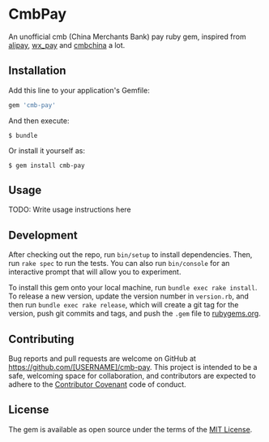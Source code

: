 # CmbPay

An unofficial cmb (China Merchants Bank) pay ruby gem, inspired from [alipay](https://github.com/chloerei/alipay), [wx_pay](https://github.com/jasl/wx_pay) and [cmbchina](https://github.com/yellong/cmbchina) a lot.

## Installation

Add this line to your application's Gemfile:

```ruby
gem 'cmb-pay'
```

And then execute:

    $ bundle

Or install it yourself as:

    $ gem install cmb-pay

## Usage

TODO: Write usage instructions here

## Development

After checking out the repo, run `bin/setup` to install dependencies. Then, run `rake spec` to run the tests. You can also run `bin/console` for an interactive prompt that will allow you to experiment.

To install this gem onto your local machine, run `bundle exec rake install`. To release a new version, update the version number in `version.rb`, and then run `bundle exec rake release`, which will create a git tag for the version, push git commits and tags, and push the `.gem` file to [rubygems.org](https://rubygems.org).

## Contributing

Bug reports and pull requests are welcome on GitHub at https://github.com/[USERNAME]/cmb-pay. This project is intended to be a safe, welcoming space for collaboration, and contributors are expected to adhere to the [Contributor Covenant](http://contributor-covenant.org) code of conduct.


## License

The gem is available as open source under the terms of the [MIT License](http://opensource.org/licenses/MIT).

